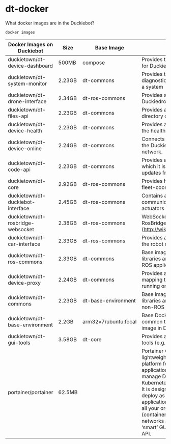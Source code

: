 # dt-docker

What docker images are in the Duckiebot?

```
docker images
```

| Docker Images on Duckiebot          | Size    | Base Image            | Description | Repo Link |
| ----------------------------------- | ------- | --------------------- | ----------- | --------- |
| duckietown/dt-device-dashboard      | 500MB   | compose               | Provides the on-board Dashboard for Duckietown robots | |
| duckietown/dt-system-monitor        | 2.23GB  | dt-commons            | Provides tools for generating a diagnostics report on the status of a system | |
| duckietown/dt-drone-interface       | 2.34GB  | dt-ros-commons        | Provides a simple interface to a Duckiedrone robot | |
| duckietown/dt-files-api             | 2.23GB  | dt-commons            | Provides an HTTP API to the `/data` directory of a Duckietown device | |
| duckietown/dt-device-health         | 2.23GB  | dt-commons            | Provides a RESTful API to monitor the health of a Duckietown device. | |
| duckietown/dt-device-online         | 2.24GB  | dt-commons            | Connects a Duckietown device to the Duckietown community network. | |
| duckietown/dt-code-api              | 2.23GB  | dt-commons            | Provides a RESTful API through which it is possible to receive OTA updates from Duckietown. | |
| duckietown/dt-core                  | 2.92GB  | dt-ros-commons        | Provides high-level autonomy and fleet-coordination capabilities. | |
| duckietown/dt-duckiebot-interface   | 2.45GB  | dt-ros-commons        | Contains all the drivers needed to communicate with sensors and actuators on a Duckietown device | |
| duckietown/dt-rosbridge-websocket   | 2.38GB  | dt-ros-commons        | WebSocket bridge from the RosBridge suite (http://wiki.ros.org/rosbridge_suite) | |
| duckietown/dt-car-interface         | 2.33GB  | dt-ros-commons        | Provides a high-level interface to the robot motion capabilities | |
| duckietown/dt-ros-commons           | 2.33GB  | dt-commons            | Base image containing common libraries and environment setup for ROS applications. | |
| duckietown/dt-device-proxy          | 2.24GB  | dt-commons            | Provides a human-friendly mapping to APIs and services running on a Duckietown device | |
| duckietown/dt-commons               | 2.23GB  | dt-base-environment   | Base image containing common libraries and environment setup for non-ROS  applications. | |
| duckietown/dt-base-environment      | 2.2GB   | arm32v7/ubuntu:focal  | Base Docker image environment common to (almost) any Docker image in Duckietown. | https://github.com/duckietown/dt-base-environment |
| duckietown/dt-gui-tools             | 3.58GB  | dt-core               | Provides access to GUI-based tools (e.g., rviz, rqt_image_view) | |
| portainer/portainer                 | 62.5MB  | | Portainer Community Edition is a lightweight service delivery platform for containerized applications that can be used to manage Docker, Swarm, Kubernetes and ACI environments. It is designed to be as simple to deploy as it is to use. The application allows you to manage all your orchestrator resources (containers, images, volumes, networks and more) through a ‘smart’ GUI and/or an extensive API. | |

